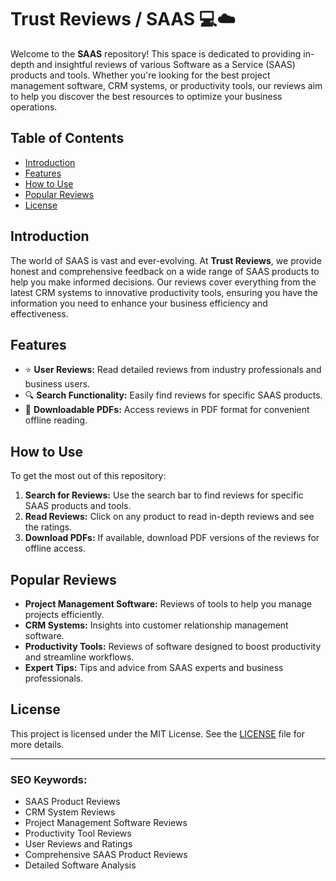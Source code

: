 # Trust Reviews / SAAS 💻☁️

Welcome to the **SAAS** repository! This space is dedicated to providing in-depth and insightful reviews of various Software as a Service (SAAS) products and tools. Whether you're looking for the best project management software, CRM systems, or productivity tools, our reviews aim to help you discover the best resources to optimize your business operations.

## Table of Contents

- [Introduction](#introduction)
- [Features](#features)
- [How to Use](#how-to-use)
- [Popular Reviews](#popular-reviews)
- [License](#license)

## Introduction

The world of SAAS is vast and ever-evolving. At **Trust Reviews**, we provide honest and comprehensive feedback on a wide range of SAAS products to help you make informed decisions. Our reviews cover everything from the latest CRM systems to innovative productivity tools, ensuring you have the information you need to enhance your business efficiency and effectiveness.

## Features

- ⭐ **User Reviews:** Read detailed reviews from industry professionals and business users.
- 🔍 **Search Functionality:** Easily find reviews for specific SAAS products.
- 📝 **Downloadable PDFs:** Access reviews in PDF format for convenient offline reading.

## How to Use

To get the most out of this repository:

1. **Search for Reviews:** Use the search bar to find reviews for specific SAAS products and tools.
2. **Read Reviews:** Click on any product to read in-depth reviews and see the ratings.
3. **Download PDFs:** If available, download PDF versions of the reviews for offline access.

## Popular Reviews

- **Project Management Software:** Reviews of tools to help you manage projects efficiently.
- **CRM Systems:** Insights into customer relationship management software.
- **Productivity Tools:** Reviews of software designed to boost productivity and streamline workflows.
- **Expert Tips:** Tips and advice from SAAS experts and business professionals.

## License

This project is licensed under the MIT License. See the [LICENSE](LICENSE) file for more details.

---

### SEO Keywords:

- SAAS Product Reviews
- CRM System Reviews
- Project Management Software Reviews
- Productivity Tool Reviews
- User Reviews and Ratings
- Comprehensive SAAS Product Reviews
- Detailed Software Analysis
